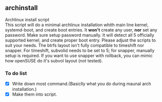 ## archinstall
Archlinux install script \
This script will do a minimal archlinux installation whith main line kernel, systemd-boot, and create boot entries. It **won't** create any user, **nor** set any password. Make sure setup password manually. It will detect all 5 officially supported kernel, and create proper boot entry. Please adjust the scripts to suit your needs. The btrfs layout isn't fully compatible to timeshift nor snapper. For timeshift, subvolid needs to be set to 5; for snapper, manually setup is required. If you want to use snapper with rollback, you can mimic how openSUSE do it's subvol layout (not tested).

### To do list
- [x] Write down most command.(Basiclly what you do during maunal arch installation.)
- [x] Make them into script.
